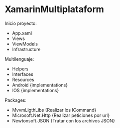 # XamarinMultiplataform

Inicio proyecto:
  - App.xaml
  - Views
  - ViewModels
  - Infrastructure
 
Multilenguaje:
  - Helpers
  - Interfaces
  - Resources
  - Android {implementations}
  - IOS {implementations}
  
Packages:
 - MvvmLigthLibs {Realizar los ICommand}
 - Microsoft.Net.Http {Realizar peticiones por url}
 - Newtonsoft.JSON {Tratar con los archivos JSON}
